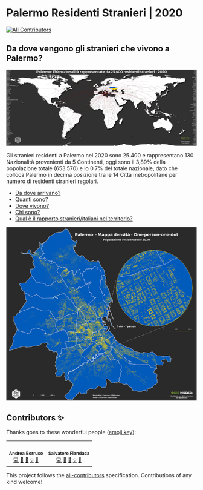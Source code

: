 # Palermo Residenti Stranieri | 2020
<!-- ALL-CONTRIBUTORS-BADGE:START - Do not remove or modify this section -->
[![All Contributors](https://img.shields.io/badge/all_contributors-2-orange.svg?style=flat-square)](#contributors-)
<!-- ALL-CONTRIBUTORS-BADGE:END -->
## Da dove vengono gli stranieri che vivono a Palermo?

[![](img/Palermo_World_Ukraine_clip.jpg)](img/Palermo_World_Ukraine.jpg "Distribuzione geografica per tipologie di Aree - Scarica il file ad alta risoluzione | Realizzato con QGIS")

Gli stranieri residenti a Palermo nel 2020 sono 25.400 e rappresentano 130 Nazionalità provenienti da 5 Continenti, oggi sono il 3,89% della popolazione totale (653.570) e lo 0.7% del totale nazionale, dato che colloca Palermo in decima posizione tra le 14 Città metropolitane per numero di residenti stranieri regolari.

- [Da dove arrivano?](https://opendatasicilia.github.io/palermomeltingpot/dove/provenienza/ "Da dove arrivano?")
- [Quanti sono?](https://opendatasicilia.github.io/palermomeltingpot/dove/quanti/ "Quanti sono?")
- [Dove vivono?](https://opendatasicilia.github.io/palermomeltingpot/dove/chi/ "Dove vivono?")
- [Chi sono?](https://opendatasicilia.github.io/palermomeltingpot/dove/dove_vivono/ "Chi sono?")
- [Qual è il rapporto stranieri/italiani nel territorio?](https://opendatasicilia.github.io/palermomeltingpot/rapporto/rapporto/ "Qual è il rapporto stranieri/italiani nel territorio?")

[![](img/Palermo_2020_Ukraine_clip.jpg)](img/Palermo_2020_Ukraine.jpg "Distribuzione geografica per tipologie di Aree - Scarica il file ad alta risoluzione | Realizzato con QGIS")


## Contributors ✨

Thanks goes to these wonderful people ([emoji key](https://allcontributors.org/docs/en/emoji-key)):

<!-- ALL-CONTRIBUTORS-LIST:START - Do not remove or modify this section -->
<!-- prettier-ignore-start -->
<!-- markdownlint-disable -->
<table>
  <tr>
    <td align="center"><a href="https://medium.com/@aborruso"><img src="https://avatars.githubusercontent.com/u/30607?v=4?s=100" width="100px;" alt=""/><br /><sub><b>Andrea Borruso</b></sub></a><br /><a href="https://github.com/opendatasicilia/palermomeltingpot/commits?author=aborruso" title="Code">💻</a> <a href="https://github.com/opendatasicilia/palermomeltingpot/commits?author=aborruso" title="Documentation">📖</a> <a href="#data-aborruso" title="Data">🔣</a> <a href="#example-aborruso" title="Examples">💡</a> <a href="#ideas-aborruso" title="Ideas, Planning, & Feedback">🤔</a></td>
    <td align="center"><a href="http://pigrecoinfinito.com"><img src="https://avatars.githubusercontent.com/u/7631137?v=4?s=100" width="100px;" alt=""/><br /><sub><b>Salvatore Fiandaca</b></sub></a><br /><a href="https://github.com/opendatasicilia/palermomeltingpot/commits?author=pigreco" title="Code">💻</a> <a href="https://github.com/opendatasicilia/palermomeltingpot/commits?author=pigreco" title="Documentation">📖</a> <a href="#data-pigreco" title="Data">🔣</a> <a href="#example-pigreco" title="Examples">💡</a> <a href="#ideas-pigreco" title="Ideas, Planning, & Feedback">🤔</a></td>
  </tr>
</table>

<!-- markdownlint-restore -->
<!-- prettier-ignore-end -->

<!-- ALL-CONTRIBUTORS-LIST:END -->

This project follows the [all-contributors](https://github.com/all-contributors/all-contributors) specification. Contributions of any kind welcome!
